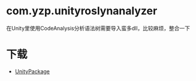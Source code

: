 # com.yzp.unityroslynanalyzer
在Unity里使用CodeAnalysis分析语法树需要导入蛮多dll，比较麻烦，整合一下

# 下载
- [UnityPackage](https://github.com/yueh0607/com.yzp.unityroslynanalyzer/raw/refs/heads/main/Assets/Releases/CodeAnalysis.unitypackage)
